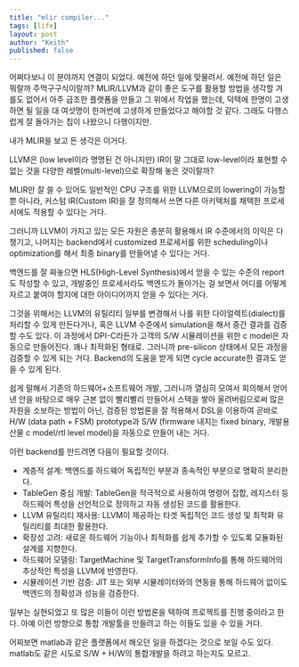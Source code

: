 ```yaml
---
title: "mlir compiler..."
tags: [life]
layout: post
author: "Keith"
published: false
---
```


어쩌다보니 이 분야까지 연결이 되었다. 예전에 하던 일에 맞물려서. 
예전에 하던 일은 뭐랄까 주먹구구식이랄까? MLIR/LLVM과 같이 좋은 도구를 활용할 방법을 생각할 겨를도 없어서
아주 급조한 플랫폼을 만들고 그 위에서 작업을 했는데, 덕택에 한명이 고생하면 될 일을 대 여섯명이 한꺼번에 고생하게 만들었다고 해야할 것 같다. 그래도 다행스럽게 잘 돌아가는 칩이 나왔으니 다행이지만.

내가 MLIR을 보고 든 생각은 이거다.

LLVM은 (low level이라 명명된 건 아니지만) IR이 말 그대로 low-level이라 표현할 수 없는 것을 다양한 레벨(multi-level)으로 확장해 놓은 것이랄까?

MLIR만 잘 쓸 수 있어도 일반적인 CPU 구조를 위한 LLVM으로의 lowering이 가능할 뿐 아니라, 커스텀 IR(Custom IR)을 잘 정의해서 쓰면 다른 아키텍처를 채택한 프로세서에도 적용할 수 있다는 거다.

그러니까 LLVM이 가지고 있는 모든 자원은 충분히 활용해서 IR 수준에서의 이익은 다 챙기고, 나머지는 backend에서 customized 프로세서를 위한 scheduling이나 optimization를 해서 최종 binary를 만들어낼 수 있다는 거다.

백엔드를 잘 짜놓으면 HLS(High-Level Synthesis)에서 얻을 수 있는 수준의 report도 작성할 수 있고, 개발중인 프로세서라도 백엔드가 돌아가는 걸 보면서 어디를 어떻게 자르고 붙여야 할지에 대한 아이디어까지 얻을 수 있다는 거다.

그것을 위해서는 LLVM의 유틸리티 일부를 변경해서 나를 위한 다이얼렉트(dialect)를 처리할 수 있게 만든다거나, 혹은 LLVM 수준에서 simulation을 해서 중간 결과를 검증할 수도 있다. 이 과정에서 DPI-C라든가 고객의 S/W 시뮬레이션을 위한 c model은 자동으로 만들어진다. 꽤나 최적화된 형태로. 그러니까 pre-silicon 상태에서 모든 과정을 검증할 수 있게 되는 거다. Backend의 도움을 받게 되면 cycle accurate한 결과도 얻을 수 있게 된다.

쉽게 말해서 기존의 하드웨어+소프트웨어 개발, 그러니까 열심히 모여서 회의해서 얻어낸 안을 바탕으로 매우 근본 없이 빨리빨리 만들어서 스택을 쌓아 올려버림으로써 많은 자원을 소보하는 방법이 아닌, 검증된 방법론을 잘 적용해서 DSL을 이용하여 곧바로 H/W (data path + FSM) prototype과 S/W (firmware 내지는 fixed binary, 개발용 산물 c model/rtl level model)을 자동으로 만들어 내는 거다.

이런 backend를 만드려면 다음이 필요할 것이다.
- 계층적 설계: 백엔드를 하드웨어 독립적인 부분과 종속적인 부분으로 명확히 분리한다.
- TableGen 중심 개발: TableGen을 적극적으로 사용하여 명령어 집합, 레지스터 등 하드웨어 특성을 선언적으로 정의하고 자동 생성된 코드를 활용한다.
- LLVM 유틸리티 재사용: LLVM이 제공하는 타겟 독립적인 코드 생성 및 최적화 유틸리티를 최대한 활용한다.
- 확장성 고려: 새로운 하드웨어 기능이나 최적화를 쉽게 추가할 수 있도록 모듈화된 설계를 지향한다.
- 하드웨어 모델링: TargetMachine 및 TargetTransformInfo를 통해 하드웨어의 추상적인 특성을 LLVM에 반영한다.
- 시뮬레이션 기반 검증: JIT 또는 외부 시뮬레이터와의 연동을 통해 하드웨어 없이도 백엔드의 정확성과 성능을 검증한다.

일부는 실현되었고 또 많은 이들이 이런 방법론을 택하여 프로젝트를 진행 중이라고 한다. 아예 이런 방향으로 통합 개발툴을 만들려고 하는 이들도 있을 수 있을 거다.

어찌보면 matlab과 같은 플랫폼에서 해오던 일을 하겠다는 것으로 보일 수도 있다. matlab도 같은 시도로 S/W + H/W의 통합개발을 하려고 하는지도 모르고.